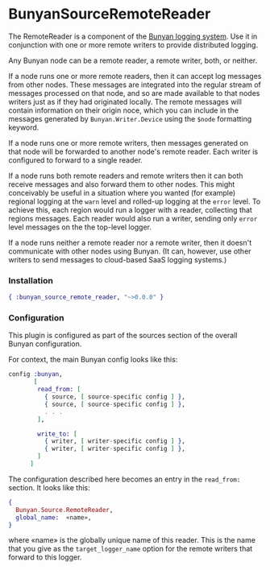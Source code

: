 # BunyanSourceRemoteReader

<!-- bunyan_header -->

The RemoteReader is a component of the [Bunyan logging system][bunyan].
Use it in conjunction with one or more remote writers to provide
distributed logging.

Any Bunyan node can be a remote reader, a remote writer, both, or
neither.

If a node runs one or more remote readers, then it can accept log
messages from other nodes. These messages are integrated into the
regular stream of messages processed on that node, and so are made
available to that nodes writers just as if they had originated locally.
The remote messages will contain information on their origin noce, which
you can include in the messages generated by `Bunyan.Writer.Device`
using the `$node` formatting keyword.

If a node runs one or more remote writers, then messages generated on
that node will be forwarded to another node's remote reader. Each writer
is configured to forward to a single reader.

If a node runs both remote readers and remote writers then it can both
receive messages and also forward them to other nodes. This might
conceivably be useful in a situation where you wanted (for example)
regional logging at the `warn` level and rolled-up logging at the
`error` level. To achieve this, each region would run a logger with a
reader, collecting that regions messages. Each reader would also run a
writer, sending only `error` level messages on the the top-level logger.

If a node runs neither a remote reader nor a remote writer, then it
doesn't communicate with other nodes using Bunyan. (It can, however, use
other writers to send messages to cloud-based SaaS logging systems.)

### Installation

~~~ elixir
{ :bunyan_source_remote_reader, "~>0.0.0" }
~~~

### Configuration

This plugin is configured as part of the sources section of the overall
Bunyan configuration.

For context, the main Bunyan config looks like this:

~~~ elixir
config :bunyan,
       [
        read_from: [
          { source, [ source-specific config ] },
          { source, [ source-specific config ] },
          . . .
        ],

        write_to: [
          { writer, [ writer-specific config ] },
          { writer, [ writer-specific config ] },
        ]
      ]
~~~

The configuration described here becomes an entry in the `read_from:`
section. It looks like this:

~~~ elixir
{
  Bunyan.Source.RemoteReader,
  global_name:  «name»,
}
~~~

where «name» is the globally unique name of this reader. This is the
name that you give as the `target_logger_name` option for the remote
writers that forward to this logger.

[bunyan]: (https://github.com/bunyan-logger/bunyan)
